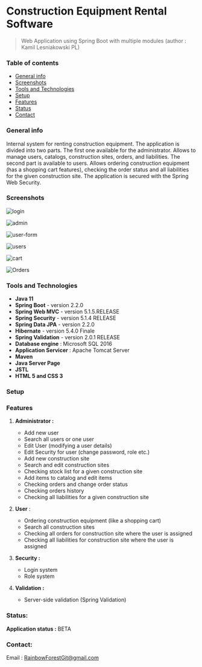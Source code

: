 # Construction Equipment Rental Software

> Web Application using Spring Boot with multiple modules (author : Kamil Lesniakowski PL)

### Table of contents

- [General info](#general-info)
- [Screenshots](#screenshots)
- [Tools and Technologies](#technologies)
- [Setup](#setup)
- [Features](#features)
- [Status](#status)
- [Contact](#contact)

### General info

Internal system for renting construction equipment. The application is divided into two parts. The first one available for the administrator. Allows  to manage users, catalogs, construction sites, orders, and liabilities. The second part is available to users. Allows ordering construction equipment (has a shopping cart features), checking the order status and all liabilities for the given construction site. 							     The application is secured with the Spring Web Security.

### Screenshots

![login](https://user-images.githubusercontent.com/50141193/57782077-c42b9380-772b-11e9-9136-a91181732276.jpg)

![admin](https://user-images.githubusercontent.com/50141193/57782207-0fde3d00-772c-11e9-8528-99c79df116c3.jpg)

![user-form](https://user-images.githubusercontent.com/50141193/57783940-55e8d000-772f-11e9-8d93-62f7058aa72b.jpg)

![users](https://user-images.githubusercontent.com/50141193/57784078-98121180-772f-11e9-86f0-ab63b22d403e.jpg)

![cart](https://user-images.githubusercontent.com/50141193/57784168-c132a200-772f-11e9-817a-30665efdfd21.jpg)

![Orders](https://user-images.githubusercontent.com/50141193/57784228-dc9dad00-772f-11e9-967e-fc7863141030.jpg)

### Tools and Technologies

- **Java 11**
- **Spring Boot** - version 2.2.0
- **Spring Web MVC** - version 5.1.5.RELEASE
- **Spring Security** - version 5.1.4 RELEASE
- **Spring Data JPA** - version 2.2.0 
- **Hibernate** - version 5.4.0 Finale
- **Spring Validation** - version 2.0.1 RELEASE
- **Database engine** : Microsoft SQL 2016
- **Application Servicer** : Apache Tomcat Server
- **Maven**
- **Java Server Page**
- **JSTL**
- **HTML 5 and CSS 3**

### Setup

### Features

1. **Administrator :**

   - Add new user 
   - Search all users or one user
   - Edit User (modifying a user details)
   - Edit Security for user (change password, role etc.)
   - Add new construction site
   - Search and edit construction sites
   - Checking stock list for a given construction site
   - Add  items to catalog and edit items
   - Checking orders and change order status
   - Checking orders history
   - Checking all liabilities for a given construction site

2. **User** :

   - Ordering construction equipment (like a shopping cart)
   - Search all construction sites
   - Checking all orders for construction site where the user is assigned
   - Checking all liabilities for construction site where the user is assigned

3. **Security :**

   - Login system
   - Role system

4. **Validation :**

   - Server-side validation (Spring Validation)

   

### Status:

**Application status :** BETA 

### Contact:

Email : RainbowForestGit@gmail.com
